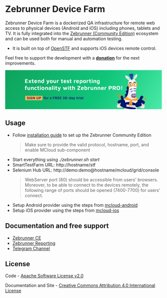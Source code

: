 Zebrunner Device Farm
==================

Zebrunner Device Farm is a dockerized QA infrastructure for remote web access to physical devices (Android and iOS) including phones, tablets and TV. It is fully integrated into the [Zebrunner (Community Edition)](https://zebrunner.github.io/zebrunner) ecosystem and can be used both for manual and automation testing.

* It is built on top of [OpenSTF](https://github.com/openstf) and supports iOS devices remote control.

Feel free to support the development with a [**donation**](https://www.paypal.com/donate?hosted_button_id=JLQ4U468TWQPS) for the next improvements.
<p align="center">
  <a href="https://zebrunner.com/"><img alt="Zebrunner" src="./docs/img/zebrunner_intro.png"></a>
</p>

## Usage
* Follow [installation guide](https://zebrunner.github.io/zebrunner/install-guide/) to set up the Zebrunner Community Edition
  > Make sure to provide the valid protocol, hostname, port, and enable MCloud sub-component
* Start everything using _./zebrunner.sh start_
* SmartTestFarm URL: http://hostname/stf
* Selenium Hub URL: http://demo:demo@hostname/mcloud/grid/console
   > WebServer port (80) should be accessible from users' browsers. Moreover, to be able to connect to the devices remotely, the following range of ports should be opened (7400-7700) for users' connect.
* Setup Android provider using the steps from [mcloud-android](https://github.com/zebrunner/mcloud-android/blob/master/README.md)
* Setup iOS provider using the steps from [mcloud-ios](https://github.com/zebrunner/mcloud-ios/blob/master/README.md)

## Documentation and free support
* [Zebrunner CE](https://zebrunner.github.io/zebrunner) 
* [Zebrunner Reporting](https://zebrunner.com/documentation) 
* [Telegram Channel](https://t.me/zebrunner)
 
## License
Code - [Apache Software License v2.0](http://www.apache.org/licenses/LICENSE-2.0)

Documentation and Site - [Creative Commons Attribution 4.0 International License](http://creativecommons.org/licenses/by/4.0/deed.en_US)
